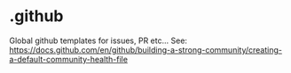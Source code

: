 # .github
Global github templates for issues, PR etc... See: https://docs.github.com/en/github/building-a-strong-community/creating-a-default-community-health-file
